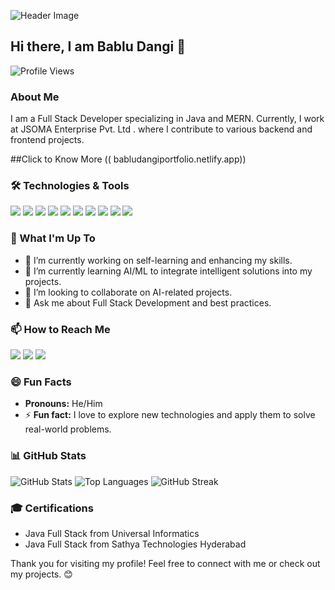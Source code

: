 ![Header Image]([[https://via.placeholder.com/1200x400]()) 

## Hi there, I am Bablu Dangi 👋

![Profile Views](https://komarev.com/ghpvc/?username=babludangi&color=blue)

### About Me
I am a Full Stack Developer specializing in Java and MERN. Currently, I work at JSOMA Enterprise Pvt. Ltd . where I contribute to various backend and frontend projects.

##Click to Know More ((
babludangiportfolio.netlify.app))

### 🛠️ Technologies & Tools
<p>
  <img src="https://img.shields.io/badge/Java-007396?style=for-the-badge&logo=java&logoColor=white" />
  <img src="https://img.shields.io/badge/JavaScript-F7DF1E?style=for-the-badge&logo=javascript&logoColor=black" />
  <img src="https://img.shields.io/badge/React-20232A?style=for-the-badge&logo=react&logoColor=61DAFB" />
  <img src="https://img.shields.io/badge/Angular-DD0031?style=for-the-badge&logo=angular&logoColor=white" />
  <img src="https://img.shields.io/badge/Node.js-43853D?style=for-the-badge&logo=node-dot-js&logoColor=white" />
  <img src="https://img.shields.io/badge/Spring_Boot-6DB33F?style=for-the-badge&logo=spring-boot&logoColor=white" />
  <img src="https://img.shields.io/badge/MySQL-4479A1?style=for-the-badge&logo=mysql&logoColor=white" />
  <img src="https://img.shields.io/badge/MongoDB-4EA94B?style=for-the-badge&logo=mongodb&logoColor=white" />
  <img src="https://img.shields.io/badge/Oracle-F80000?style=for-the-badge&logo=oracle&logoColor=white" />
  <img src="https://img.shields.io/badge/Figma-F24E1E?style=for-the-badge&logo=figma&logoColor=white" />
</p>

### 🚀 What I'm Up To
- 🔭 I’m currently working on self-learning and enhancing my skills.
- 🌱 I’m currently learning AI/ML to integrate intelligent solutions into my projects.
- 👯 I’m looking to collaborate on AI-related projects.
- 💬 Ask me about Full Stack Development and best practices.

### 📫 How to Reach Me
<p>
  <a href="mailto:babludangi2000@gmail.com"><img src="https://img.shields.io/badge/Email-babludangi2000%40gmail.com-red?style=for-the-badge&logo=gmail&logoColor=white" /></a>
  <a href="https://www.linkedin.com/in/babludangi"><img src="https://img.shields.io/badge/LinkedIn-Connect-blue?style=for-the-badge&logo=linkedin&logoColor=white" /></a>
  <a href="https://www.instagram.com/bablu_patel__9788/"><img src="https://img.shields.io/badge/Instagram-Follow-pink?style=for-the-badge&logo=instagram&logoColor=white" /></a>
</p>

### 😄 Fun Facts
- **Pronouns:** He/Him
- ⚡ **Fun fact:** I love to explore new technologies and apply them to solve real-world problems.

### 📊 GitHub Stats
<p>
  <img src="https://github-readme-stats.vercel.app/api?username=babludangi&show_icons=true&theme=radical" alt="GitHub Stats" />
  <img src="https://github-readme-stats.vercel.app/api/top-langs/?username=babludangi&layout=compact&theme=radical" alt="Top Languages" />
  <img src="https://github-readme-streak-stats.herokuapp.com/?user=babludangi&theme=radical" alt="GitHub Streak" />
</p>

### 🎓 Certifications
- Java Full Stack from Universal Informatics 
- Java Full Stack from Sathya Technologies Hyderabad 

Thank you for visiting my profile! Feel free to connect with me or check out my projects. 😊

